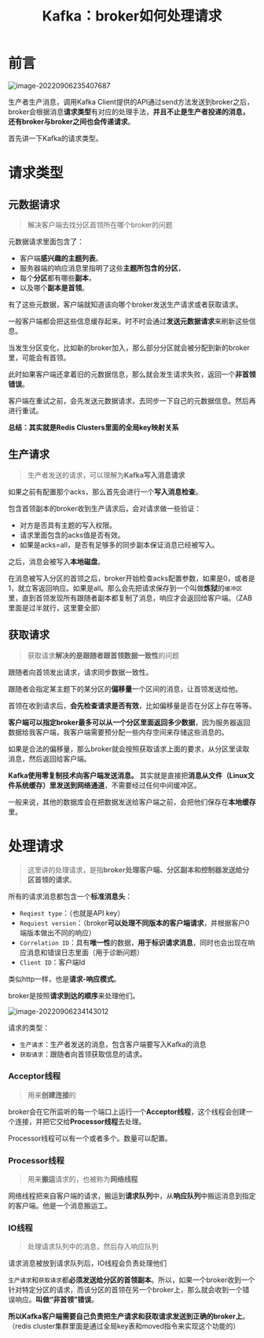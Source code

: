 ﻿---
title: Kafka：broker如何处理请求
categories:
  - 消息中间件
tags:
  - 消息中间件
  - Kafka
cover: >-
  https://hmf-typora-images.oss-cn-guangzhou.aliyuncs.com/images/202307091722145.png
abbrlink: 30977
updated: 2023-07-19 10:54:43
---



# 前言

![image-20220906235407687](https://p3-juejin.byteimg.com/tos-cn-i-k3u1fbpfcp/160fbf4d219f4a3eac7f13b50821cacf~tplv-k3u1fbpfcp-zoom-1.image)

生产者生产消息，调用Kafka Client提供的API通过send方法发送到broker之后，broker会根据消息**请求类型**有对应的处理手法，**并且不止是生产者投递的消息，还有broker与broker之间也会传递请求**。

首先讲一下Kafka的请求类型。

# 请求类型

## 元数据请求

> 解决客户端去找分区首领所在哪个broker的问题

元数据请求里面包含了：

-   客户端**感兴趣的主题列表**。
-   服务器端的响应消息里指明了这些**主题所包含的分区**，
-   每个**分区**都有哪些**副本**，
-   以及哪个**副本是首领**。

有了这些元数据，客户端就知道该向哪个broker发送生产请求或者获取请求。

一般客户端都会把这些信息缓存起来。时不时会通过**发送元数据请求**来刷新这些信息。

当发生分区变化，比如新的broker加入，那么部分分区就会被分配到新的broker里，可能会有首领。

此时如果客户端还拿着旧的元数据信息，那么就会发生请求失败，返回一个**非首领错误**。

客户端在重试之前，会先发送元数据请求，去同步一下自己的元数据信息。然后再进行重试。

**总结：其实就是Redis Clusters里面的全局key映射关系**

## 生产请求

> 生产者发送的请求，可以理解为**Kafka写入消息请求**

如果之前有配置那个acks，那么首先会进行一个**写入消息检查**。

包含首领副本的broker收到生产请求后，会对请求做一些验证：

-   对方是否具有主题的写入权限。
-   请求里面包含的acks值是否有效。
-   如果是acks=all，是否有足够多的同步副本保证消息已经被写入。

之后，消息会被写入**本地磁盘**。

在消息被写入分区的首领之后，broker开始检查acks配置参数，如果是0，或者是1，就立客返回响应。如果是all。那么会先把请求保存到一个叫做**炼狱**的`缓冲区`里，直到首领发现所有跟随者副本都复制了消息，响应才会返回给客户端。（ZAB里面是过半就行，这里要全部）

## 获取请求

> 获取请求**解决的是跟随者跟首领数据一致性**的问题

跟随者向首领发出请求，请求同步数据一致性。

跟随者会指定某主题下的某分区的**偏移量**一个区间的消息，让首领发送给他。

首领在收到请求后，**会先检查请求是否有效**，比如偏移量是否在分区上存在等等。

**客户端可以指定broker最多可以从一个分区里面返回多少数据**，因为服务器返回数据给我客户端，我客户端需要预分配一些内存空间来存储这些消息的。

如果是合法的偏移量，那么broker就会按照获取请求上面的要求，从分区里读取消息，然后返回给客户端。

**Kafka使用零复制技术向客户端发送消息。** 其实就是直接把**消息从文件（Linux文件系统缓存）里发送到网络通道**，不需要经过任何中间缓冲区。

一般来说，其他的数据库会在把数据发送给客户端之前，会把他们保存在**本地缓存**里。

# 处理请求

> 这里讲的处理请求，是指**broker处理客户端、分区副本和控制器发送给分区首领的请求**。

所有的请求消息都包含一个**标准消息头**：

-   `Reqiest type`：（也就是API key）
-   `Requiest version`：（broker**可以处理不同版本的客户端请求**，并根据客户0端版本做出不同的响应）
-   `Correlation ID`：具有**唯一性**的数据，**用于标识请求消息**，同时也会出现在响应消息和错误日志里面（用于诊断问题）
-   `Client ID`：客户端Id

类似http一样，也是**请求-响应模式**。

broker是按照**请求到达的顺序**来处理他们。

![image-20220906234143012](https://p3-juejin.byteimg.com/tos-cn-i-k3u1fbpfcp/58e0904e732642c48ec9e7e7f154c020~tplv-k3u1fbpfcp-zoom-1.image)

请求的类型：

-   `生产请求`：生产者发送的消息，包含客户端要写入Kafka的消息
-   `获取请求`：跟随者向首领获取信息的请求。

### Acceptor线程

> 用来**创建连接**的

broker会在它所监听的每一个端口上运行一个**Acceptor线程**，这个线程会创建一个连接，并把它交给**Processor线程**去处理。

Processor线程可以有一个或者多个。数量可以配置。

### Processor线程

> 用来**搬运**请求的，也被称为**网络线程**

网络线程把来自客户端的请求，搬运到**请求队列**中，从**响应队列**中搬运消息到指定的客户端。他是一个消息搬运工。

### IO线程

> 处理请求队列中的消息，然后存入响应队列

请求消息被放到请求队列后，IO线程会负责处理他们

`生产请求`和`获取请求`都**必须发送给分区的首领副本**。所以，如果一个broker收到一个针对特定分区的请求，而该分区的首领在另一个broker上，那么就会收到一个错误响应。**叫做“非首领”错误**。

**所以Kafka客户端需要自己负责把生产请求和获取请求发送到正确的broker上**。（redis cluster集群里面是通过全局key表和moved指令来实现这个功能的）
